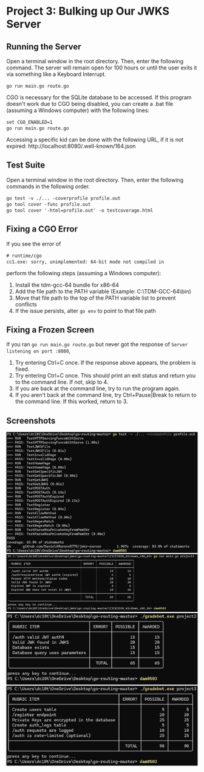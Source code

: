 # Project 3: Bulking up Our JWKS Server

## Running the Server
Open a terminal window in the root directory. Then, enter the following command. The server will remain open for 100 hours or until the user exits it via something like a Keyboard Interrupt.
```
go run main.go route.go
```
CGO is necessary for the SQLite database to be accessed. If this program doesn't work due to CGO being disabled, you can create a .bat file (assuming a Windows computer) with the following lines:
```
set CGO_ENABLED=1
go run main.go route.go
```

Accessing a specific kid can be done with the following URL, if it is not expired: http://localhost:8080/.well-known/164.json

## Test Suite
Open a terminal window in the root directory. Then, enter the following commands in the following order.
```
go test -v ./... -coverprofile profile.out
go tool cover -func profile.out
go tool cover '-html=profile.out' -o testcoverage.html
```

## Fixing a CGO Error
If you see the error of
```
# runtime/cgo
cc1.exe: sorry, unimplemented: 64-bit mode not compiled in
```
perform the following steps (assuming a Windows computer):
 1. Install the tdm-gcc-64 bundle for x86-64
 2. Add the file path to the PATH variable (Example: C:\TDM-GCC-64\bin)
 3. Move that file path to the top of the PATH variable list to prevent conflicts
 4. If the issue persists, alter `go env` to point to that file path

## Fixing a Frozen Screen
If you ran `go run main.go route.go` but never got the response of `Server listening on port :8080`,
 1. Try entering Ctrl+C once. If the response above appears, the problem is fixed.
 2. Try entering Ctrl+C once. This should print an exit status and return you to the command line. If not, skip to 4.
 3. If you are back at the command line, try to run the program again.
 4. If you aren't back at the command line, try Ctrl+Pause|Break to return to the command line. If this worked, return to 3.

## Screenshots
![Coverage of Custom Test Suite](./Custom-Test-Suite-Screenshot.png)
![Rubric Result of Gradebot Project 1](./Gradebot-Screenshot-Project1.png)
![Rubric Result of Gradebot Project 2](./Gradebot-Screenshot-Project2.png)
![Rubric Result of Gradebot Project 3](./Gradebot-Screenshot-Project3.png)